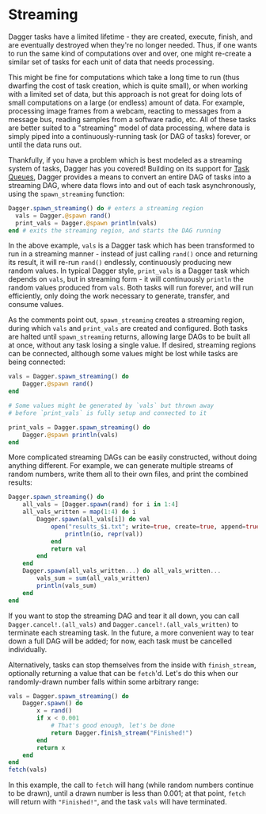 # Streaming

Dagger tasks have a limited lifetime - they are created, execute, finish, and
are eventually destroyed when they're no longer needed. Thus, if one wants
to run the same kind of computations over and over, one might re-create a
similar set of tasks for each unit of data that needs processing.

This might be fine for computations which take a long time to run (thus
dwarfing the cost of task creation, which is quite small), or when working with
a limited set of data, but this approach is not great for doing lots of small
computations on a large (or endless) amount of data. For example, processing
image frames from a webcam, reacting to messages from a message bus, reading
samples from a software radio, etc. All of these tasks are better suited to a
"streaming" model of data processing, where data is simply piped into a
continuously-running task (or DAG of tasks) forever, or until the data runs
out.

Thankfully, if you have a problem which is best modeled as a streaming system
of tasks, Dagger has you covered! Building on its support for
[Task Queues](@ref), Dagger provides a means to convert an entire DAG of
tasks into a streaming DAG, where data flows into and out of each task
asynchronously, using the `spawn_streaming` function:

```julia
Dagger.spawn_streaming() do # enters a streaming region
  vals = Dagger.@spawn rand()
  print_vals = Dagger.@spawn println(vals)
end # exits the streaming region, and starts the DAG running
```

In the above example, `vals` is a Dagger task which has been transformed to run
in a streaming manner - instead of just calling `rand()` once and returning its
result, it will re-run `rand()` endlessly, continuously producing new random
values. In typical Dagger style, `print_vals` is a Dagger task which depends on
`vals`, but in streaming form - it will continuously `println` the random
values produced from `vals`. Both tasks will run forever, and will run
efficiently, only doing the work necessary to generate, transfer, and consume
values.

As the comments point out, `spawn_streaming` creates a streaming region, during
which `vals` and `print_vals` are created and configured. Both tasks are halted
until `spawn_streaming` returns, allowing large DAGs to be built all at once,
without any task losing a single value. If desired, streaming regions can be
connected, although some values might be lost while tasks are being connected:

```julia
vals = Dagger.spawn_streaming() do
    Dagger.@spawn rand()
end

# Some values might be generated by `vals` but thrown away
# before `print_vals` is fully setup and connected to it

print_vals = Dagger.spawn_streaming() do
    Dagger.@spawn println(vals)
end
```

More complicated streaming DAGs can be easily constructed, without doing
anything different. For example, we can generate multiple streams of random
numbers, write them all to their own files, and print the combined results:

```julia
Dagger.spawn_streaming() do
    all_vals = [Dagger.spawn(rand) for i in 1:4]
    all_vals_written = map(1:4) do i
        Dagger.spawn(all_vals[i]) do val
            open("results_$i.txt"; write=true, create=true, append=true) do io
                println(io, repr(val))
            end
            return val
        end
    end
    Dagger.spawn(all_vals_written...) do all_vals_written...
        vals_sum = sum(all_vals_written)
        println(vals_sum)
    end
end
```

If you want to stop the streaming DAG and tear it all down, you can call
`Dagger.cancel!.(all_vals)` and `Dagger.cancel!.(all_vals_written)` to
terminate each streaming task. In the future, a more convenient way to tear
down a full DAG will be added; for now, each task must be cancelled individually.

Alternatively, tasks can stop themselves from the inside with
`finish_stream`, optionally returning a value that can be `fetch`'d. Let's
do this when our randomly-drawn number falls within some arbitrary range:

```julia
vals = Dagger.spawn_streaming() do
    Dagger.spawn() do
        x = rand()
        if x < 0.001
            # That's good enough, let's be done
            return Dagger.finish_stream("Finished!")
        end
        return x
    end
end
fetch(vals)
```

In this example, the call to `fetch` will hang (while random numbers continue
to be drawn), until a drawn number is less than 0.001; at that point, `fetch`
will return with `"Finished!"`, and the task `vals` will have terminated.
